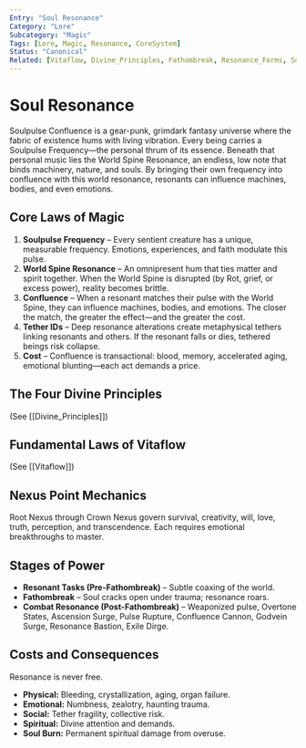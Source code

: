 ```yaml
---
Entry: "Soul Resonance"
Category: "Lore"
Subcategory: "Magic"
Tags: [Lore, Magic, Resonance, CoreSystem]
Status: "Canonical"
Related: [Vitaflow, Divine_Principles, Fathombreak, Resonance_Forms, Soul_Bonding]
---
```


# Soul Resonance

Soulpulse Confluence is a gear-punk, grimdark fantasy universe where the fabric of existence hums with living vibration.
Every being carries a Soulpulse Frequency—the personal thrum of its essence.
Beneath that personal music lies the World Spine Resonance, an endless, low note that binds machinery, nature, and souls.
By bringing their own frequency into confluence with this world resonance, resonants can influence machines, bodies, and even emotions.

## Core Laws of Magic
1. **Soulpulse Frequency** – Every sentient creature has a unique, measurable frequency. Emotions, experiences, and faith modulate this pulse.
2. **World Spine Resonance** – An omnipresent hum that ties matter and spirit together. When the World Spine is disrupted (by Rot, grief, or excess power), reality becomes brittle.
3. **Confluence** – When a resonant matches their pulse with the World Spine, they can influence machines, bodies, and emotions. The closer the match, the greater the effect—and the greater the cost.
4. **Tether IDs** – Deep resonance alterations create metaphysical tethers linking resonants and others. If the resonant falls or dies, tethered beings risk collapse.
5. **Cost** – Confluence is transactional: blood, memory, accelerated aging, emotional blunting—each act demands a price.

## The Four Divine Principles
(See [[Divine_Principles]])

## Fundamental Laws of Vitaflow
(See [[Vitaflow]])

## Nexus Point Mechanics
Root Nexus through Crown Nexus govern survival, creativity, will, love, truth, perception, and transcendence. Each requires emotional breakthroughs to master.

## Stages of Power
- **Resonant Tasks (Pre-Fathombreak)** – Subtle coaxing of the world.
- **Fathombreak** – Soul cracks open under trauma; resonance roars.
- **Combat Resonance (Post-Fathombreak)** – Weaponized pulse, Overtone States, Ascension Surge, Pulse Rupture, Confluence Cannon, Godvein Surge, Resonance Bastion, Exile Dirge.

## Costs and Consequences
Resonance is never free.
- **Physical:** Bleeding, crystallization, aging, organ failure.
- **Emotional:** Numbness, zealotry, haunting trauma.
- **Social:** Tether fragility, collective risk.
- **Spiritual:** Divine attention and demands.
- **Soul Burn:** Permanent spiritual damage from overuse.
